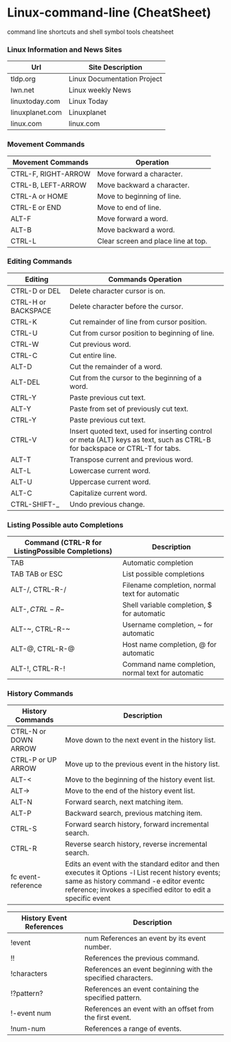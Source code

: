 # Linux-command-line (CheatSheet)
command line shortcuts and shell symbol tools cheatsheet


### Linux Information and News Sites

| Url | Site Description |
| ----- | -------- |
| tldp.org | Linux Documentation Project |
| lwn.net | Linux weekly News |
| linuxtoday.com | Linux Today |
| linuxplanet.com | Linuxplanet |
| linux.com | linux.com |


### Movement Commands

| Movement Commands | Operation | 
| ----------------- | --------- |
| CTRL-F, RIGHT-ARROW | Move forward a character. |
CTRL-B, LEFT-ARROW | Move backward a character.
CTRL-A or HOME |  Move to beginning of line.
CTRL-E or END | Move to end of line.
ALT-F | Move forward a word.
ALT-B | Move backward a word.
CTRL-L | Clear screen and place line at top.

### Editing Commands

| Editing | Commands Operation |
| ------- | --------- |
CTRL-D or DEL | Delete character cursor is on.
CTRL-H or BACKSPACE |Delete character before the cursor.
CTRL-K | Cut remainder of line from cursor position.
CTRL-U | Cut from cursor position to beginning of line.
CTRL-W | Cut previous word.
CTRL-C | Cut entire line.
ALT-D | Cut the remainder of a word.
ALT-DEL | Cut from the cursor to the beginning of a word.
CTRL-Y |  Paste previous cut text.
ALT-Y | Paste from set of previously cut text.
CTRL-Y | Paste previous cut text.
CTRL-V | Insert quoted text, used for inserting control or meta (ALT) keys as text, such as CTRL-B for backspace or CTRL-T for tabs.
ALT-T | Transpose current and previous word.
ALT-L | Lowercase current word.
ALT-U | Uppercase current word.
ALT-C | Capitalize current word.
CTRL-SHIFT-_ | Undo previous change.

### Listing Possible auto Completions

Command (CTRL-R for ListingPossible Completions)| Description
| - | - |
TAB | Automatic completion
TAB TAB or ESC |  List possible completions
ALT-/, CTRL-R-/ | Filename completion, normal text for automatic
ALT-$, CTRL-R-$ | Shell variable completion, $ for automatic
ALT-~, CTRL-R-~ | Username completion, ~ for automatic
ALT-@, CTRL-R-@ | Host name completion, @ for automatic
ALT-!, CTRL-R-! | Command name completion, normal text for automatic

### History Commands

History Commands | Description
| - | - |
CTRL-N or DOWN ARROW | Move down to the next event in the history list.
CTRL-P or UP ARROW | Move up to the previous event in the history list.
ALT-< |  Move to the beginning of the history event list.
ALT-> | Move to the end of the history event list.
ALT-N | Forward search, next matching item.
ALT-P | Backward search, previous matching item.
CTRL-S | Forward search history, forward incremental search.
CTRL-R | Reverse search history, reverse incremental search.
fc event-reference | Edits an event with the standard editor and then executes it Options -l List recent history events; same as history command -e editor eventc reference; invokes a specified editor to edit a specific event

|History Event References| Description |
| ------- | ---- |
 !event | num References an event by its event number.
!! | References the previous command.
!characters | References an event beginning with the specified characters.
!?pattern? | References an event containing the specified pattern.
!-event num | References an event with an offset from the first event.
!num-num | References a range of events.


